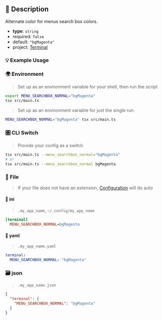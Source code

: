 ## 📜 Description

Alternate color for menus search box colors.

- **type**: `string`
- required: `false`
- default: `"bgMagenta"`
- project: [Terminal](/terminal)

### 💡 Example Usage

### 🌍 Environment

> Set up as an environment variable for your shell, then run the script
```bash
export MENU_SEARCHBOX_NORMAL="bgMagenta"
tsx src/main.ts
```
> Set up as an environment variable for just the single run

```bash
MENU_SEARCHBOX_NORMAL="bgMagenta" tsx src/main.ts
```
### 🎛️ CLI Switch

> Provide your config as a switch
```bash
tsx src/main.ts --menu_searchbox_normal="bgMagenta"
# or
tsx src/main.ts --menu_searchbox_normal bgMagenta
```
### 📁 File
>  If your file does not have an extension, [Configuration](/core/configuration) will do auto
#### 📘 ini

> `.my_app_name`, `~/.config/my_app_name`

```ini
[terminal]
  MENU_SEARCHBOX_NORMAL=bgMagenta
```
#### 📄 yaml

> `.my_app_name.yaml`

```yaml
terminal:
  MENU_SEARCHBOX_NORMAL: "bgMagenta"
```
### 🗃️ json

> `.my_app_name.json`

```json
{
  "terminal": {
    "MENU_SEARCHBOX_NORMAL": "bgMagenta"
  }
}
```
